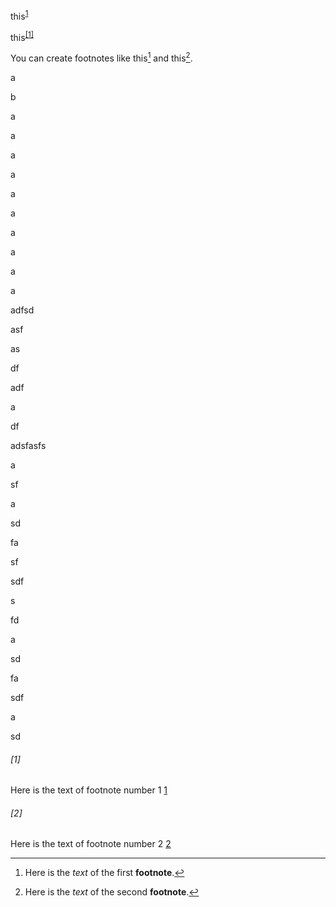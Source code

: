 this<sup>[1](www.google.com)</sup>



this<sup><a href="#1">[1]</a></sup>

You can create footnotes like this[^fn1] and this[^fn2].

[^fn1]: Here is the *text* of the first **footnote**.
[^fn2]: Here is the *text* of the second **footnote**.




a

b

a


a

a


a


a


a



a


a


a


a
















adfsd

asf

as

df

adf

a

df

adsfasfs


a

sf

a

sd

fa

sf


sdf

s

fd

a

sd

fa

sdf

a


sd


###### [1]

Here is the text of footnote number 1 [1](#1)

###### [2]

Here is the text of footnote number 2 [2](#2)

